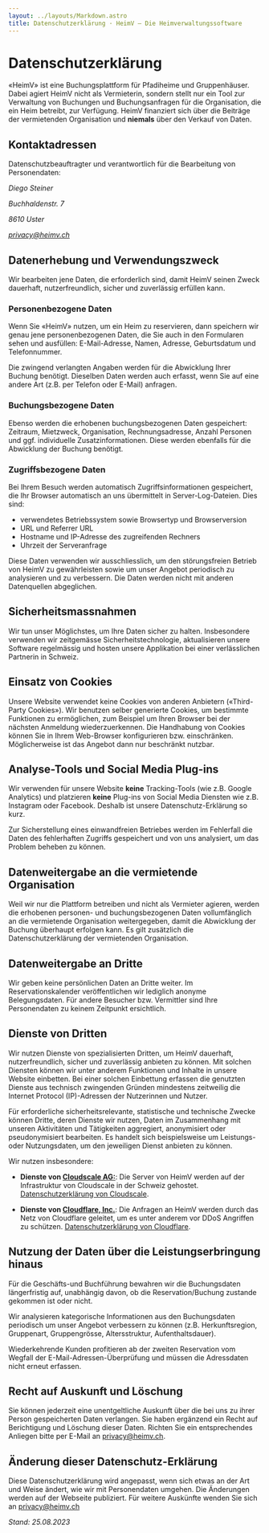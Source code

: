```yaml
---
layout: ../layouts/Markdown.astro
title: Datenschutzerklärung · HeimV – Die Heimverwaltungssoftware
---
```


# Datenschutz&shy;erklärung

«HeimV» ist eine Buchungsplattform für Pfadiheime und Gruppenhäuser.  Dabei agiert HeimV nicht als Vermieterin, sondern stellt nur ein Tool zur Verwaltung von Buchungen und Buchungsanfragen für die Organisation, die ein Heim betreibt, zur Verfügung. HeimV finanziert sich über die Beiträge der vermietenden Organisation und **niemals** über den Verkauf von Daten.

## Kontaktadressen

Datenschutzbeauftragter und verantwortlich für die Bearbeitung von Personendaten:

*Diego Steiner*

*Buchhaldenstr. 7*

*8610 Uster*

*[privacy@heimv.ch](mailto:privacy@heimv.ch)*

## Datenerhebung und Verwendungszweck

Wir bearbeiten jene Daten, die erforderlich sind, damit HeimV seinen Zweck dauerhaft, nutzerfreundlich, sicher und zuverlässig erfüllen kann.

### Personenbezogene Daten

Wenn Sie «HeimV» nutzen, um ein Heim zu reservieren, dann speichern wir genau jene personenbezogenen Daten, die Sie auch in den Formularen sehen und ausfüllen: E-Mail-Adresse, Namen, Adresse, Geburtsdatum und Telefonnummer.

Die zwingend verlangten Angaben werden für die Abwicklung Ihrer Buchung benötigt. Dieselben Daten werden auch erfasst, wenn Sie auf eine andere Art (z.B. per Telefon oder E-Mail) anfragen.

### Buchungsbezogene Daten

Ebenso werden die erhobenen buchungsbezogenen Daten gespeichert: Zeitraum, Mietzweck, Organisation, Rechnungsadresse, Anzahl Personen und ggf. individuelle Zusatzinformationen. Diese werden ebenfalls für die Abwicklung der Buchung benötigt.

### Zugriffsbezogene Daten

Bei Ihrem Besuch werden automatisch Zugriffsinformationen gespeichert, die Ihr Browser automatisch an uns übermittelt in Server-Log-Dateien. Dies sind:

- verwendetes Betriebssystem sowie Browsertyp und Browserversion
- URL und Referrer URL
- Hostname und IP-Adresse des zugreifenden Rechners
- Uhrzeit der Serveranfrage

Diese Daten verwenden wir ausschliesslich, um den störungsfreien Betrieb von HeimV zu gewährleisten sowie um unser Angebot periodisch zu analysieren und zu verbessern. Die Daten werden nicht mit anderen Datenquellen abgeglichen.

## Sicherheits&shy;massnahmen

Wir tun unser Möglichstes, um Ihre Daten sicher zu halten. Insbesondere verwenden wir zeitgemässe Sicherheitstechnologie, aktualisieren unsere Software regelmässig und hosten unsere Applikation bei einer verlässlichen Partnerin in Schweiz.

## Einsatz von Cookies

Unsere Website verwendet keine Cookies von anderen Anbietern («Third-Party Cookies»). Wir benutzen selber generierte Cookies, um bestimmte Funktionen zu ermöglichen, zum Beispiel um Ihren Browser bei der nächsten Anmeldung wiederzuerkennen. Die Handhabung von Cookies können Sie in Ihrem Web-Browser konfigurieren bzw. einschränken. Möglicherweise ist das Angebot dann nur beschränkt nutzbar.

## Analyse-Tools und Social Media Plug-ins

Wir verwenden für unsere Website **keine** Tracking-Tools (wie z.B. Google Analytics) und platzieren **keine** Plug-ins von Social Media Diensten wie z.B. Instagram oder Facebook. Deshalb ist unsere Datenschutz-Erklärung so kurz.

Zur Sicherstellung eines einwandfreien Betriebes werden im Fehlerfall die Daten des fehlerhaften Zugriffs gespeichert und von uns analysiert, um das Problem beheben zu können.

## Datenweitergabe an die vermietende Organisation

Weil wir nur die Plattform betreiben und nicht als Vermieter agieren, werden die erhobenen personen- und buchungsbezogenen Daten vollumfänglich an die vermietende Organisation weitergegeben, damit die Abwicklung der Buchung überhaupt erfolgen kann. Es gilt zusätzlich die Datenschutzerklärung der vermietenden Organisation.

## Datenweitergabe an Dritte

Wir geben keine persönlichen Daten an Dritte weiter. Im Reservationskalender veröffentlichen wir lediglich anonyme Belegungsdaten. Für andere Besucher bzw. Vermittler sind Ihre Personendaten zu keinem Zeitpunkt ersichtlich.

## Dienste von Dritten

Wir nutzen Dienste von spezialisierten Dritten, um HeimV dauerhaft, nutzerfreundlich, sicher und zuverlässig anbieten zu können. Mit solchen Diensten können wir unter anderem Funktionen und Inhalte in unsere Website einbetten. Bei einer solchen Einbettung erfassen die genutzten Dienste aus technisch zwingenden Gründen mindestens zeitweilig die Internet Protocol (IP)-Adressen der Nutzerinnen und Nutzer.

Für erforderliche sicherheitsrelevante, statistische und technische Zwecke können Dritte, deren Dienste wir nutzen, Daten im Zusammenhang mit unseren Aktivitäten und Tätigkeiten aggregiert, anonymisiert oder pseudonymisiert bearbeiten. Es handelt sich beispielsweise um Leistungs- oder Nutzungsdaten, um den jeweiligen Dienst anbieten zu können.

Wir nutzen insbesondere:

- **Dienste von [Cloudscale AG:](https://www.cloudscale.ch/)**: Die Server von HeimV werden auf der Infrastruktur von Cloudscale in der Schweiz gehostet. [Datenschutzerklärung von Cloudscale](https://www.cloudscale.ch/de/datenschutz).

- **Dienste von [Cloudflare, Inc.](https://www.cloudflare.com)**: Die Anfragen an HeimV werden durch das Netz von Cloudflare geleitet, um es unter anderem vor DDoS Angriffen zu schützen. [Datenschutzerklärung von Cloudflare](https://www.cloudflare.com/privacypolicy/).

## Nutzung der Daten über die Leistungs&shy;erbringung hinaus

Für die Geschäfts-und Buchführung bewahren wir die Buchungsdaten längerfristig auf, unabhängig davon, ob die Reservation/Buchung zustande gekommen ist oder nicht.

Wir analysieren kategorische Informationen aus den Buchungsdaten periodisch um unser Angebot verbessern zu können (z.B. Herkunftsregion, Gruppenart, Gruppengrösse, Altersstruktur, Aufenthaltsdauer).

Wiederkehrende Kunden profitieren ab der zweiten Reservation vom Wegfall der E-Mail-Adressen-Überprüfung und müssen die Adressdaten nicht erneut erfassen.

## Recht auf Auskunft und Löschung

Sie können jederzeit eine unentgeltliche Auskunft über die bei uns zu ihrer Person gespeicherten Daten verlangen. Sie haben ergänzend ein Recht auf Berichtigung und Löschung dieser Daten. Richten Sie ein entsprechendes Anliegen bitte per E-Mail an [privacy@heimv.ch](mailto:privacy@heimv.ch).

## Änderung dieser Datenschutz-Erklärung

Diese Datenschutzerklärung wird angepasst, wenn sich etwas an der Art und Weise ändert, wie wir mit Personendaten umgehen. Die Änderungen werden auf der Webseite publiziert. Für weitere Auskünfte wenden Sie sich an [privacy@heimv.ch](mailto:privacy@heimv.ch)


*Stand: 25.08.2023*
